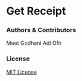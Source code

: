 # Get Receipt #



### Authors & Contributors

Meet Godhani
Adi Ofir

### License

[MIT License](LICENSE)
